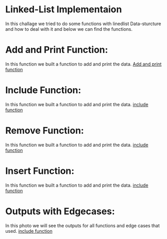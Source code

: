 # Linked-List Implementaion
In this challage we tried to do some functions with linedlist Data-sturcture and how to deal with it and below we can find the functions.

# Add and Print Function:
In this function we built a function to add and print the data.
[Add and print function](https://github.com/OmarAmjad310/challenges-and-dataStructure/blob/Linked-List-Implementation/Data%20Sturctures/LinkedList/Images/Add-And-PrintFunctions%20%20.png)

# Include Function:
In this function we built a function to add and print the data.
[include function](https://github.com/OmarAmjad310/challenges-and-dataStructure/blob/Linked-List-Implementation/Data%20Sturctures/LinkedList/Images/IncludeFunction.png)

# Remove Function:
In this function we built a function to add and print the data.
[include function](https://github.com/OmarAmjad310/challenges-and-dataStructure/blob/Linked-List-Implementation/Data%20Sturctures/LinkedList/Images/RemoveFunction.png)

# Insert Function:
In this function we built a function to add and print the data.
[include function](https://github.com/OmarAmjad310/challenges-and-dataStructure/blob/Linked-List-Implementation/Data%20Sturctures/LinkedList/Images/InsertFunction%20.png)

# Outputs with Edgecases:
In this photo we will see the outputs for all functions and edge cases that used.
[include function](https://github.com/OmarAmjad310/challenges-and-dataStructure/blob/Linked-List-Implementation/Data%20Sturctures/LinkedList/Images/Outputs-With-Edgecases.png)
